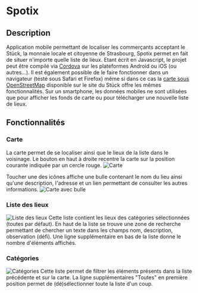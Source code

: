 # Spotix

## Description

Application mobile permettant de localiser les commerçants acceptant le Stück, la monnaie locale et citoyenne de Strasbourg, Spotix permet en fait de situer n'importe quelle liste de lieux.
Etant écrit en Javascript, le projet peut être compilé via [Cordova](https://cordova.apache.org) sur les plateformes Android ou iOS (ou autres...).
Il est également possible de le faire fonctionner dans un navigateur (testé sous Safari et Firefox) même si dans ce cas la [carte sous OpenStreetMap](https://umap.openstreetmap.fr/fr/map/professionnels-du-stuck_53852) disponible sur le site du Stück offre les mêmes fonctionnalités.
Sur un smartphone, les données mobiles ne sont utilisées que pour afficher les fonds de carte ou pour télécharger une nouvelle liste de lieux.

## Fonctionnalités

### Carte
La carte permet de se localiser ainsi que le lieux de la liste dans le voisinage. Le bouton en haut à droite recentre la carte sur la position courante indiquée par un cercle rouge.
![Carte](doc/screenshots/carte.jpg)

Toucher une des icônes affiche une bulle contenant le nom du lieu ainsi qu'une description, l'adresse et un lien permettant de consulter les autres informations.
![Carte avec bulle](doc/screenshots/carteBulle.jpg)

### Liste des lieux
![Liste des lieux](doc/screenshots/liste.jpg)
Cette liste contient les lieux des catégories sélectionnées (toutes par défaut).
En haut de la liste se trouve une zone de recherche permettant de chercher un texte dans les champs nom, description, observation (défi).
Une ligne supplémentaire en bas de la liste donne le nombre d'éléments affichés.

### Catégories
![Catégories](doc/screenshots/categories.jpg)
Cette liste permet de filtrer les éléments présents dans la liste précédente et sur la carte.
La ligne supplémentaires "Toutes" en première position permet de (dé)sélectionner toute la liste d'un coup.
